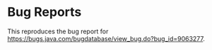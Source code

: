 # Bug Reports

This reproduces the bug report for https://bugs.java.com/bugdatabase/view_bug.do?bug_id=9063277.
